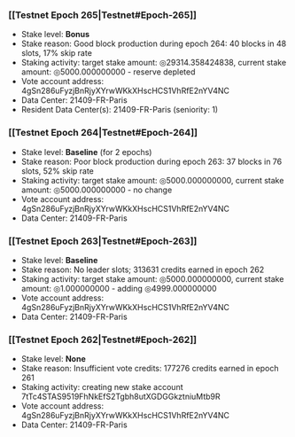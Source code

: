 ### [[Testnet Epoch 265|Testnet#Epoch-265]]
* Stake level: **Bonus**
* Stake reason: Good block production during epoch 264: 40 blocks in 48 slots, 17% skip rate
* Staking activity: target stake amount: ◎29314.358424838, current stake amount: ◎5000.000000000 - reserve depleted
* Vote account address: 4gSn286uFyzjBnRjyXYrwWKkXHscHCS1VhRfE2nYV4NC
* Data Center: 21409-FR-Paris
* Resident Data Center(s): 21409-FR-Paris (seniority: 1)
### [[Testnet Epoch 264|Testnet#Epoch-264]]
* Stake level: **Baseline** (for 2 epochs)
* Stake reason: Poor block production during epoch 263: 37 blocks in 76 slots, 52% skip rate
* Staking activity: target stake amount: ◎5000.000000000, current stake amount: ◎5000.000000000 - no change
* Vote account address: 4gSn286uFyzjBnRjyXYrwWKkXHscHCS1VhRfE2nYV4NC
* Data Center: 21409-FR-Paris
### [[Testnet Epoch 263|Testnet#Epoch-263]]
* Stake level: **Baseline**
* Stake reason: No leader slots; 313631 credits earned in epoch 262
* Staking activity: target stake amount: ◎5000.000000000, current stake amount: ◎1.000000000 - adding ◎4999.000000000
* Vote account address: 4gSn286uFyzjBnRjyXYrwWKkXHscHCS1VhRfE2nYV4NC
* Data Center: 21409-FR-Paris
### [[Testnet Epoch 262|Testnet#Epoch-262]]
* Stake level: **None**
* Stake reason: Insufficient vote credits: 177276 credits earned in epoch 261
* Staking activity: creating new stake account 7tTc4STAS9519FhNkEfS2Tgbh8utXGDGGkztniuMtb9R
* Vote account address: 4gSn286uFyzjBnRjyXYrwWKkXHscHCS1VhRfE2nYV4NC
* Data Center: 21409-FR-Paris